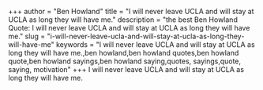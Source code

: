 +++
author = "Ben Howland"
title = "I will never leave UCLA and will stay at UCLA as long they will have me."
description = "the best Ben Howland Quote: I will never leave UCLA and will stay at UCLA as long they will have me."
slug = "i-will-never-leave-ucla-and-will-stay-at-ucla-as-long-they-will-have-me"
keywords = "I will never leave UCLA and will stay at UCLA as long they will have me.,ben howland,ben howland quotes,ben howland quote,ben howland sayings,ben howland saying,quotes, sayings,quote, saying, motivation"
+++
I will never leave UCLA and will stay at UCLA as long they will have me.

